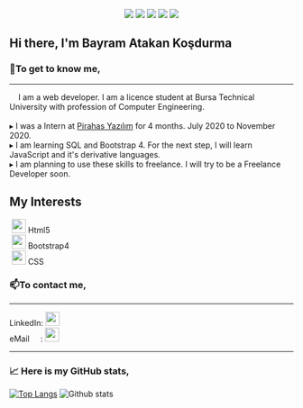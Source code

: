 <p align="center">
    <img src="https://komarev.com/ghpvc/?username=bayramatakankosdurma&color=blueviolet" />
    <img src="https://img.shields.io/github/followers/bayramatakankosdurma?style=social" />
    <img src="https://img.shields.io/github/contributors/bayramatakankosdurma/bayramatakankosdurma" />
    <img src="https://img.shields.io/github/watchers/bayramatakankosdurma/bayramatakankosdurma?style=social" />
    <img src="https://img.shields.io/github/stars/bayramatakankosdurma/bayramatakankosdurma?style=social" />    
</p>

<h2>Hi there, I'm Bayram Atakan Koşdurma</h2>

<h3><strong>💬To get to know me,</strong></h3>
<hr>
&nbsp;&nbsp;&nbsp;&nbsp;I am a web developer. I am a licence student at Bursa Technical University with profession of Computer Engineering.
</br>
<br>
 &#x25B8; I was a Intern at <a href="https://pirahas.com/">Pirahas Yazılım</a> for 4 months. July 2020 to November 2020.
</br>
 &#x25B8; I am learning SQL and Bootstrap 4. For the next step, I will learn JavaScript and it's derivative languages.
</br>
 &#x25B8; I am planning to use these skills to freelance. I will try to be a Freelance Developer soon.

## My Interests
&nbsp;<img src="https://cdn.jsdelivr.net/npm/simple-icons@v3/icons/html5.svg" height="25" width="25">&nbsp;Html5<br>
&nbsp;<img src="https://cdn.jsdelivr.net/npm/simple-icons@v3/icons/bootstrap.svg" height="25" width="25">&nbsp;Bootstrap4<br>
&nbsp;<img src="https://cdn.jsdelivr.net/npm/simple-icons@v3/icons/css3.svg" height="25" width="25">&nbsp;CSS<br>

<h3><strong>📫To contact me,</strong></h3>
<hr>
LinkedIn:&nbsp;<a href="https://www.linkedin.com/in/bayram-atakan-ko%C5%9Fdurma-1406301a1/"><img src="https://cdn.jsdelivr.net/npm/simple-icons@v3/icons/linkedin.svg" height="25" width="25" color="red"></a><br>
eMail&nbsp;&nbsp;&nbsp;&nbsp;&nbsp;:&nbsp;<a href="mailto:atakan.kosdurma@gmail.com"><img src="https://cdn.jsdelivr.net/npm/simple-icons@v3/icons/gmail.svg" height="25" width="25"></a><br>
<hr>
<h3><strong>&#x1f4c8; Here is my GitHub stats,</strong></h3>

[![Top Langs](https://github-readme-stats.vercel.app/api/top-langs/?username=bayramatakankosdurma)](https://github.com/bayramatakankosdurma/github-readme-stats)
![Github stats](https://github-readme-stats.vercel.app/api?username=bayramatakankosdurma&theme=synthwave&show_icons=true&count_private=true)


<!--
**bayramatakankosdurma/bayramatakankosdurma** is a ✨ _special_ ✨ repository because its `README.md` (this file) appears on your GitHub profile.

Here are some ideas to get you started:
[![Atakan's github stats](https://github-readme-stats.vercel.app/api?username=bayramatakankosdurma)](https://github.com/anuraghazra/github-readme-stats)

- 🔭 I’m currently working on ...
- 🌱 I’m currently learning ...
- 👯 I’m looking to collaborate on ...
- 🤔 I’m looking for help with ...
- 💬 Ask me about ...
- 📫 How to reach me: ...
- 😄 Pronouns: ...
- ⚡ Fun fact: ...
-->
